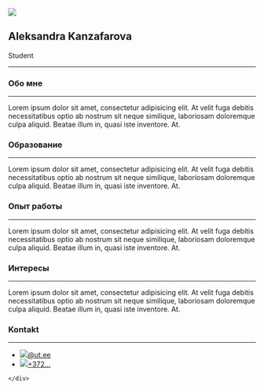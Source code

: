 <html lang="en">
 
<head>
  <meta charset="UTF-8" />
  <title>тут будут стили</title>
  <link rel="stylesheet" type="text/css" href="https://github.com/llaita/llaita.github.io/blob/main/page%20style.css">
  <link rel="stylesheet" type="text/css" href="https://github.com/llaita/llaita.github.io/blob/main/page%20style.css">
</head>
 
<body>
  <div class="conteiner">
    <div class="header">
      <div class="photo">
        <img src="//************/uploads/160416/QMmsB89BlY_preview.jpg" />
      </div>
      <div class="author">
        <div class="info_box">
          <h2>Aleksandra Kanzafarova</h2>
          <p>
            <span>Student</span>
          </p>
        </div>
      </div>
    </div>
    <hr>
    <div class="skills">
      <h3>Обо мне</h3>
      <hr>
      <p>
        Lorem ipsum dolor sit amet, consectetur adipisicing elit. At velit fuga debitis necessitatibus optio ab nostrum sit neque similique, laboriosam doloremque culpa aliquid. Beatae illum in, quasi iste inventore. At.
      </p>
      <h3>Образование</h3>
      <hr>
      <p>
        Lorem ipsum dolor sit amet, consectetur adipisicing elit. At velit fuga debitis necessitatibus optio ab nostrum sit neque similique, laboriosam doloremque culpa aliquid. Beatae illum in, quasi iste inventore. At.
      </p>
      <h3>Опыт работы</h3>
      <hr>
      <p>
        Lorem ipsum dolor sit amet, consectetur adipisicing elit. At velit fuga debitis necessitatibus optio ab nostrum sit neque similique, laboriosam doloremque culpa aliquid. Beatae illum in, quasi iste inventore. At.
      </p>
      <h3>Интересы</h3>
      <hr>
      <p>
        Lorem ipsum dolor sit amet, consectetur adipisicing elit. At velit fuga debitis necessitatibus optio ab nostrum sit neque similique, laboriosam doloremque culpa aliquid. Beatae illum in, quasi iste inventore. At.
      </p>
      <h3>Kontakt</h3>
      <hr>
      <ul class="contacts">
        <li>
          <img src="//img/userpic.png" /><a href="mailto:contact@inbox.com">@ut.ee</a>
        </li>
        <li>
          <img src="//img/userpic.png" /><a href="tel:+1234567890">+372...</a>
        </li>
      </ul>
 
    </div>
 
  </div>
</body>
